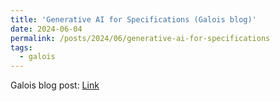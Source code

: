 ```yaml
---
title: 'Generative AI for Specifications (Galois blog)'
date: 2024-06-04
permalink: /posts/2024/06/generative-ai-for-specifications
tags:
  - galois
---
```


Galois blog post: [Link](https://galois.com/blog/2024/06/generative-ai-for-specifications/)